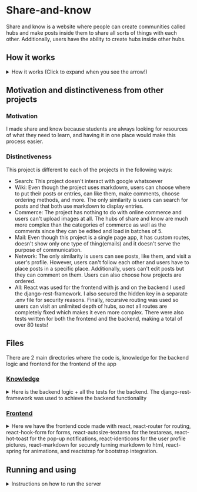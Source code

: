 # Share-and-know

Share and know is a website where people can create communities called hubs and make posts inside them to share all sorts of things with each other. Additionally, users have the
ability to create hubs inside other hubs.

## How it works

<details>
  <summary>How it works (Click to expand when you see the arrow!)</summary>
The / route is the homepage and it shows the 8 main hubs:

-   Technology
-   History
-   Math
-   Geography
-   Science
-   Art
-   Fun
-   Other stuff

### Hubs

Users can visit any of these hubs. When they visit a hub, they will see that there are no posts. That's because there are no posts in the main hubs. They can click a button
which will then show the hubs in that specific hub. They can then choose any hub to see or create a new one there if they are logged in. Logged in users can also join the
hubs. When seeing another hub, logged in users can join it, make new posts and a new hub. All users can see its hubs and posts.

### Posts

Now, when visiting a post, users will see the title, content, who made it (which will link to their profile) and logged in users can also comment and like/unlike the post.
Comments are shown in batches of 5 and users can load more if there are.

### User profiles

Users have a profile which can be accessed from a comment or post they made and they can also be found by searching in the users tab of the navbar. Additionally, logged in users
can also see posts from hubs they have joined.

### Other

Whenever posts and hubs are shown, users can choose from a set of ordering options. When visiting hubs, a breadcrumb menu will show at the top listing the hubs they are in
currently.

</details>

## Motivation and distinctiveness from other projects

### Motivation

I made share and know because students are always looking for resources of what they need to learn, and having it in one place would make this process easier.

### Distinctiveness

This project is different to each of the projects in the following ways:

-   Search: This project doesn't interact with google whatsoever
-   Wiki: Even though the project uses markdowm, users can choose where to put their posts or entries, can like them, make comments, choose ordering methods, and more. The only similarity is users can search for posts and that both use markdown to display entries.
-   Commerce: The project has nothing to do with online commerce and users can't upload images at all. The hubs of share and know are much more complex than the categories of commerce as well as the comments since they can be edited and load in batches of 5.
-   Mail: Even though this project is a single page app, it has custom routes, doesn't show only one type of thing(emails) and it doesn't serve the purpose of communication.
-   Network: The only similarity is users can see posts, like them, and visit a user's profile. However, users can't follow each other and users have to place posts in a specific place. Additionally, users can't edit posts but they can comment on them. Users can also choose how projects are ordered.
-   All: React was used for the frontend with js and on the backend I used the django-rest-framework. I also secured the hidden key in a separate .env file for security reasons. Finally, recursive routing was used so users can visit an unlimited depth of hubs, so not all routes are completely fixed which makes it even more complex. There were also tests written for both the frontend and the backend, making a total of over 80 tests!

## Files

There are 2 main directories where the code is, knowledge for the backend logic and frontend for the frontend of the app

### [Knowledge](./knowledge)

<details>
  <summary>Here is the backend logic + all the tests for the backend. The django-rest-framework was used to achieve the backend functionality</summary>

#### [models.py](./knowledge/models.py)

Here are the User, Post, Hub, and Comment models.

#### [serializers.py](./knowledge/serializers.py)

Here we have the following serializers:

-   ##### [LoginSerializer](./knowledge/serializers.py#L9)
-   ##### [RegisterSerializer](./knowledge/serializers.py#L37)
-   ##### [UserSerializer](./knowledge/serializers.py#L75)
-   ##### [HubPostSerializer](./knowledge/serializers.py#L85)
-   ##### [PostSerializer](./knowledge/serializers.py#L95)
-   ##### [CommentSerializer](./knowledge/serializers.py#L137)
-   ##### [HubSerializer](./knowledge/serializers.py#L155)

#### [views.py](./knowledge/views.py)

Here we have all the views where the backend recieves requests from the frontend and returns responses. We have the following views:

-   ##### [FrontendURL](./knowledge/views.py#L43)
-   ##### [FileView](./knowledge/views.py#L54)
-   ##### [Login](./knowledge/views.py#L64)
-   ##### [Register](./knowledge/views.py#L90)
-   ##### [HubItems](./knowledge/views.py#L110)
-   ##### [OneHub](./knowledge/views.py#L143)
-   ##### [NewHub](./knowledge/views.py#L167)
-   ##### [NewPost](./knowledge/views.py#L187)
-   ##### [OnePost](./knowledge/views.py#L215)
-   ##### [Comments](./knowledge/views.py#L244)
-   ##### [Joined](./knowledge/views.py#L279)
-   ##### [UserProfile](./knowledge/views.py#L303)
-   ##### [Users](./knowledge/views.py#L321)
-   ##### [Logout](./knowledge/views.py#L332)

We also have the following things here:

-   ##### [ItemPagination](./knowledge/views.py#L33)
-   ##### [get_hub_from_path](./knowledge/views.py#L342)

#### [urls.py](./knowledge/urls.py)

Here we have the url paths that allow the frontend to make requests to the backend by linking a path to each view

#### [tests](./knowledge/tests)

Here we have all the tests for the backend. We have the following files:

-   ##### \_\_init.py\_\_

Just allows us to use relative imports

-   ##### [test_comment.py](./knowledge/test_comment.py)

Tests for comments

-   ##### [test_hub.py](./knowledge/test_hub.py)

Tests for hubs

-   ##### [test_post.py](./knowledge/test_post.py)

Tests for posts

-   ##### [test_user.py](./knowledge/test_user.py)

Tests for users

#### [admin.py](./knowledge/admin.py)

Here we register the models for the admin page

#### [settings.py (in the share directory)](./share/settings.py)

Here are the main app settings

#### [urls.py (in the share directory)](./share/urls.py)

Here we add the knowledge urls to the rest of the app and also have a catch-all view to render the frontend so it can handle the routing

</details>

### [Frontend](./frontend)

<details>
  <summary>Here we have the frontend code made with react, react-router for routing, react-hook-form for forms, react-autosize-textarea for the textareas, react-hot-toast for 
    the pop-up notifications, react-identicons for the user profile pictures, react-markdown for securely turning markdown to html, react-spring for animations, and reactstrap
    for bootstrap integration.</summary>
  
  The directory structure for frontend is as follows:
  - #### [public](./frontend/public)
  
   Here we have the index.html file the react app will render on, a site.webmanifest file that allows the app to be a Progressive web app, and some icons for the app to also     make it a progressive web app. We also have a browserConfig.xml file for the Windows tile things and a robots.txt to tell the app which bots to not allow.
  
  - #### [build](./frontend/build)
  
   Here we have all the files of the public directory and an asset-manifest.json file that tells the browser where to find the files, a precache-manifest.json file which helps cache the site.webmanifest file, a service-worker.js we don't use, and a static directory. In the static directory we have the optimized version of the app so that when the server renders the build index.html, it's as fast as possible.

-   #### [package.json](./frontend/package.json)

Specifies which packages we installed for anyone wanting to run the app

-   #### [yarn.lock](./frontend/yarn.lock)

A lockfile that locks our dependencies auto-generated by yarn.

-   #### [README.md](./frontend/README.md)

Has a set of commands for how to run the app, auto-generated by create-react-app.

#### [src](./frontend/src)

Here is where all the frontend code lives. We have the following structure:

##### [App.js](./frontend/src/App.js)

Here is where all the code comes together and where we define all the App routes.

##### [App.css](./frontend/src/App.css)

Here we have the styles for when running the frontend app in debug mode.

##### [index.js](./frontend/src/index.js)

Is what renders the app into the index.hmtl file

##### [index.css](./frontend/src/index.css)

Here we have the global styles for the whole app

##### [serviceWorker.js](./frontend/src/serviceWorker.js)

What allows us to run the app in debug mode

##### [setUpTests.js](./frontend/src/setUpTests.js)

Something run before every test in the app

###### [images](./frontend/src/images)

Contains the images used in the app, from [undraw.co/illustrations](https://undraw.co/illustrations). There we have the login image and the share_online one (used in register)

#### [style](./frontend/src/style)

<details>
  <summary>Contains the css files for individual parts of the app</summary>
  
  - ##### [auth.css](./frontend/src/style/auth.css)
   
   Contains the styles for anything auth related (Login and Register)
   
  - ##### [dropdown.css](./frontend/src/style/dropdown.css)
   
   Contains the style for the animated dropdown component
   
  - ##### [hub.css](./frontend/src/style/hub.css)
  
   Contains the style for anything hub related (in the Hub directory of components)
  
  - ##### [navbar.css](./frontend/src/style/navbar.css)
  
   Contains the styles for anyhing related to the animated sidebar 
   
  - ##### [post.css](./frontend/src/style/post.css)
  
   Contains the style for anything related to posts
   
  - ##### [user.css](./frontend/src/style/user.css)
  
   Contains the style for anything related to a user's profile and user lists

</details>

#### [components](./frontend/src/components)

<details>
  <summary>Here we have all the app components and a few extra things. In every directory there is an index.js file that exports every file inside it</summary>
  
  - ##### [Auth](./frontend/src/components/Auth)
  
   Here goes anything auth related. We have the following things:
   
   ###### [fetchCsrf.js](./frontend/src/components/Auth/fetchCsrf.js)
   Makes a fetch given a url, data, and method to use while passing the CSRF token gotten from the cookies
   
   ###### [LoggedInContext.js](./frontend/src/components/Auth/LoggedInContext.js)
   A React context for allowing the whole app know who is logged in. Exports a provider and a context. [More about React context](https://reactjs.org/docs/context.html)
   
   ###### [Login.js](./frontend/src/components/Auth/Login.js)
   Component which handles users logging in, fetches to the login view
   
   ###### [Register.js](./frontend/src/components/Auth/Register.js)
   Component that allows users to create an account, fetches to the Register view
   
   ###### [ToggleLoginContext.js](./frontend/src/components/Auth/ToggleLoginContext.js)
   React context for allowing components like Login and Register change who is logged in. Exports a provider and a context
   
  - ##### [Comment](./frontend/src/components/Comment)
  
   Here goes anything related to making and showing comments.
  
   ###### [Comment.js](./frontend/src/components/Comment/Comment.js)
   Component that shows a comment given commenter, content, date commented, and an id. It also allows users to edit the comment if the logged in user is the commenter, in which case when the commment is submitted it makes a fetch to the Comments view.
   
   ###### [List.js](./frontend/src/components/Comment/List.js)
   Component that shows a list of comments, animates them when appearing, and also splits them into "batches" of 5 so that more can be loaded on the press of the load more button.
   
   ###### [New,js](./frontend/src/components/Comment/New.js)
   Component that allows a user to make a new comment given the content, makes a fetch to the Comments view and if comment was created successfully, immediately adds it to the comments list.
   
  - ##### [General](./frontend/src/components/General)
  
   Here we have components and a hook used throughout the whole app
  
   ###### [Dropdown.js](./frontend/src/components/General/Dropdown.js)
   Animated dropdown component that recieves a list of options, selected option, and a setSortBy function to change which option is selected. Used to change post and hub sorting methods.
   
   ###### [Pagination.js](./frontend/src/components/General/Pagination.js)
   Component that recieves a currentPage, last page, and a setCurrentPage function and shows a group of pagination items being the first, current, and last one and a prev and next item. When each item is clicked, it sets the current page to the item's number.
   
   ###### [Search.js](./frontend/src/components/General/Search.js)
   Component that shows a search form and accepts an item type to search for, a setCurrentPage method to set the page back to 1 (explained why in component), and a setSearch method to change what was searched when the form submits.
   
   ###### [Sidebar.js](./frontend/src/components/General/Sidebar.js)
   Component that has a theme changing button from dark to light, a button to toggle (and animate on appearance) the sidebar content, a top bar with these 2 buttons, and a div to blur everything if the sidebar is shown.
   
   ###### [SidebarContent.js](./frontend/src/components/General/SidebarContent.js)
   The sidebar content that is shown from the sidebar, contains routes for Home and Users always and if the user is not logged in, Login and Register. If they are logged in, shows joined route and logout. The logout route is handled here too, makes a fetch to the Logout view and if everything is successful the user is logged out and sets the app's logged in user to null.
   
   ###### [usePrefersReducedMotion.js](./frontend/src/components/General/usePrefersReducedMotion.js) 
   React hook to see if the user prefers reduced motion from the prefers-reduced-motion media query. Used to make animations immediate. Returns true if they do prefer reduced motion, false otherwise.
   
  - ##### [Home](./frontend/src/components/Home)
  
   Everything related to showing the 8 main hubs in the homepage.
  
   ###### [Home.js](./frontend/src/components/Home/Home.js)
   The homepage itself, shows the 8 main hubs plus a welcome message.
   
   ###### [HomeRow.js](./frontend/src/components/Home/HomeRow.js)
   Shows a main hub row similar to a normal hub but with a box shadow and a different description and date.
   
  - ##### [Post](./frontend/src/components/Post)
  Here is everything related to posts
   
   ###### [GeneralPosts.js](./frontend/src/components/Post/GeneralPosts.js)
   Component that shows a paginated list of posts and allows users to sort by newest, oldest, most liked, and least liked. Makes a fetch to the HubItems view with a specific page, sorting method, and filter (user or joined).
   
   ###### [Joined.js](./frontend/src/components/Post/Joined.js)
   Component that shows posts from hubs a user has joined, user can choose from the 4 ordering methods of GeneralPosts.js
   
   ###### [Like.js](./frontend/src/components/Post/Liked.js)
   If the user is logged in, allows users to like or unlike a post, makes a fetch to OnePost.
   
   ###### [List.js](./frontend/src/components/Post/List.js)
   Shows a list of posts and animates them on appearance.
   
   ###### [New.js](./frontend/src/components/Post/New.js)
   Allows users to make a new post in a hub, makes a fetch to NewPost and if post was created successfully navigates to it.
   
   ###### [Post.js](./frontend/src/components/Post/Post.js)
   Shows a specific post with its poster, title, content, like amount and button, hubs, and all of its comments plus the ability to make a new one
   
   ###### [Row.js](./frontend/src/components/Post/Row.js)
   The post row shown in List.js, when clicked goes to its specific post.
   
  - ##### [Hub](./frontend/src/components/Hub)
  
   Here we have everything related to hubs.
  
   ###### [Hub.s](./frontend/src/components/Hub/Hub.js)
   Here is a main hub page. It shows the hub title and description, and also the posts/hubs of this hub which can be changed on the click of a button. Users can choose how the items (posts/hubs) are ordered, search for specific items and items are displayed in groups of 6 with pagination. Logged in users can also join the hub, make a new hub inside it and if the hub isn't a main hub users can make a new post as well.
   
   ###### [HubList.js](./frontend/src/components/Hub/HubList.js)
   Component that given a list of hubs, shows and animates them on appearing.
   
   ###### [HubPath.js](./frontend/src/components/Hub/HubPath.js)
   Component that shows the breadcrumb menu at the top of the screen when going through hubs. Sanitizes the path to only include hub names, removing stuff like new or posts/UUID and only showing the sanitized hubs
   
   ###### [New.js](./frontend/src/components/Hub/New.js)
   Component that handles users creating a new hub, makes a fetch to the NewHub view and if the hub was created successfully, navigates to its page.
   
   ###### [Row.js](./frontend/src/components/Hub/Row.js)
   Component that shows a HubRow, when clicked it navigates to the hub's page
   
   ###### [ToggleButton.js](./frontend/src/components/Hub/ToggleButton.js)
   The toggle button that allows us to change from one type to another in a Hub, animates with a color change.
   
  - ##### [User](./frontend/src/components/User)
  Component with eberything relaed to searching for users and a user profile
  
   ###### [List.js](./frontend/src/components/User/List.js)
   Shows a list of users and animates them, allows other users to search for specific users. Users only show up when something has been searched.
   
   ###### [Profile.js](./frontend/src/components/User/Profile.js)
   Shows a user profile, which is their username, profile pic, posts count, and joined hubs count. Shows all the user's posts as well and allows users to choose how they are ordered as always.
   
   ###### [Row.js](./frontend/src/components/User/Row.js)
   Shows a user row of the users list, when clicked navigates to the user's profile.
   
</details>

#### [tests](./frontend/src/tests)

Has tests for almost every component in the frontend. The file structure is the same and each file has the name of the file it tests plus a test.js at the end. So for Profile.js, it would be Profile.test.js. This structure is the same for every file in this tests directory

</details>

## Running and using

<details>
  <summary>Instructions on how to run the server</summary>
  
  Install packages and make migrations in the root directory:
  ```py
  pip3 install -r requirements.txt
  python3 manage.py makemigrations knowledge
  python3 manage.py makemigrations
  python3 manage.py migrate
  ```
  Then, go to the share folder, create a .env file and have its contents be the following
  ```
  SECRET_KEY=02963a29894ceaf3fd4d34afdd58927ab5244c58612cb5ca19
  ```
  now go back to the root directory and run `python3 manage.py runserver` to see the app live!
</details>
